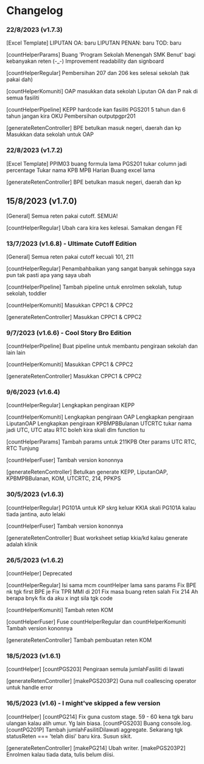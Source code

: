 # Changelog

### 22/8/2023 (v1.7.3)

[Excel Template]
LIPUTAN OA: baru
LIPUTAN PENAN: baru
TOD: baru

[countHelperParams]
Buang 'Program Sekolah Menengah SMK Benut' bagi kebanyakan reten (-\_-)
Improvement readability dan signboard

[countHelperRegular]
Pembersihan 207 dan 206 kes selesai sekolah (tak pakai dah)

[countHelperKomuniti]
OAP masukkan data sekolah
Liputan OA dan P nak di semua fasiliti

[countHelperPipeline]
KEPP hardcode kan fasiliti
PGS201 5 tahun dan 6 tahun jangan kira OKU
Pembersihan outputpgpr201

[generateRetenController]
BPE betulkan masuk negeri, daerah dan kp
Masukkan data sekolah untuk OAP

### 22/8/2023 (v1.7.2)

[Excel Template]
PPIM03 buang formula lama
PGS201 tukar column jadi percentage
Tukar nama KPB MPB Harian
Buang excel lama

[generateRetenController]
BPE betulkan masuk negeri, daerah dan kp

## 15/8/2023 (v1.7.0)

[General]
Semua reten pakai cutoff. SEMUA!

[countHelperRegular]
Ubah cara kira kes kelesai. Samakan dengan FE

### 13/7/2023 (v1.6.8) - Ultimate Cutoff Edition

[General]
Semua reten pakai cutoff kecuali 101, 211

[countHelperRegular]
Penambahbaikan yang sangat banyak sehingga saya pun tak pasti apa yang saya ubah

[countHelperPipeline]
Tambah pipeline untuk enrolmen sekolah, tutup sekolah, toddler

[countHelperKomuniti]
Masukkan CPPC1 & CPPC2

[generateRetenController]
Masukkan CPPC1 & CPPC2

### 9/7/2023 (v1.6.6) - Cool Story Bro Edition

[countHelperPipeline]
Buat pipeline untuk membantu pengiraan sekolah dan lain lain

[countHelperKomuniti]
Masukkan CPPC1 & CPPC2

[generateRetenController]
Masukkan CPPC1 & CPPC2

### 9/6/2023 (v1.6.4)

[countHelperRegular]
Lengkapkan pengiraan KEPP

[countHelperKomuniti]
Lengkapkan pengiraan OAP
Lengkapkan pengiraan LiputanOAP
Lengkapkan pengiraan KPBMPBBulanan
UTCRTC tukar nama jadi UTC, UTC atau RTC boleh kira skali dlm function tu

[countHelperParams]
Tambah params untuk 211KPB
Oter params UTC RTC, RTC Tunjung

[countHelperFuser]
Tambah version kononnya

[generateRetenController]
Betulkan generate KEPP, LiputanOAP, KPBMPBBulanan, KOM, UTCRTC, 214, PPKPS

### 30/5/2023 (v1.6.3)

[countHelperRegular]
PG101A untuk KP skrg keluar KKIA skali
PG101A kalau tiada jantina, auto lelaki

[countHelperFuser]
Tambah version kononnya

[generateRetenController]
Buat worksheet setiap kkia/kd kalau generate adalah klinik

### 26/5/2023 (v1.6.2)

[countHelper]
Deprecated

[countHelperRegular]
Isi sama mcm countHelper lama sans params
Fix BPE nk tgk first BPE je
Fix TPR MMI di 201
Fix masa buang reten salah
Fix 214
Ah berapa bnyk fix da aku x ingt sila tgk code

[countHelperKomuniti]
Tambah reten KOM

[countHelperFuser]
Fuse countHelperRegular dan countHelperKomuniti
Tambah version kononnya

[generateRetenController]
Tambah pembuatan reten KOM

### 18/5/2023 (v1.6.1)

[countHelper]
[countPGS203] Pengiraan semula jumlahFasiliti di lawati

[generateRetenController]
[makePGS203P2] Guna null coallescing operator untuk handle error

### 16/5/2023 (v1.6) - I might've skipped a few version

[countHelper]
[countPG214] Fix guna custom stage. 59 - 60 kena tgk baru ulangan kalau alih umur. Yg lain biasa.
[countPGS203] Buang console.log.
[countPG201P] Tambah jumlahFasilitiDilawati aggregate. Sekarang tgk statusReten === 'telah diisi' baru kira. Susun sikit.

[generateRetenController]
[makePG214] Ubah writer.
[makePGS203P2] Enrolmen kalau tiada data, tulis belum diisi.
